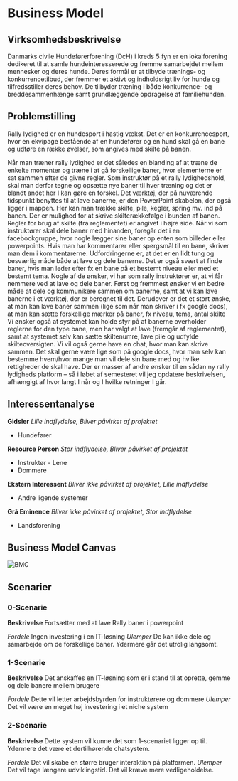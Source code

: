 # Business Model

## Virksomhedsbeskrivelse
Danmarks civile Hundeførerforening (DcH) i kreds 5 fyn er en lokalforening dedikeret til at samle hundeinteresserede og fremme samarbejdet mellem mennesker og deres hunde. Deres formål er at tilbyde trænings- og konkurrencetilbud, der fremmer et aktivt og indholdsrigt liv for hunde og tilfredsstiller deres behov. De tilbyder træning i både konkurrence- og breddesammenhænge samt grundlæggende opdragelse af familiehunden.


## Problemstilling
Rally lydighed er en hundesport i hastig vækst. Det er en konkurrencesport, hvor en ekvipage bestående af en hundefører og en hund skal gå en bane og udføre en række øvelser, som angives med skilte på banen.

Når man træner rally lydighed er det således en blanding af at træne de enkelte momenter og træne i at gå forskellige baner, hvor elementerne er sat sammen efter de givne regler.
Som instruktør på et rally lydighedshold, skal man derfor tegne og opsætte nye baner til hver træning og det er blandt andet her I kan gøre en forskel.
Det værktøj, der på nuværende tidspunkt benyttes til at lave banerne, er den PowerPoint skabelon, der også ligger i mappen. Her kan man trække skilte, pile, kegler, spring mv. ind på banen. Der er mulighed for at skrive skilterækkefølge i bunden af banen. Regler for brug af skilte (fra reglementet) er angivet i højre side.
Når vi som instruktører skal dele baner med hinanden, foregår det i en facebookgruppe, hvor nogle lægger sine baner op enten som billeder eller powerpoints. Hvis man har kommentarer eller spørgsmål til en bane, skriver man dem i kommentarerne.
Udfordringerne er, at det er en lidt tung og besværlig måde både at lave og dele banerne. Det er også svært at finde baner, hvis man leder efter fx en bane på et bestemt niveau eller med et bestemt tema.
Nogle af de ønsker, vi har som rally instruktører er, at vi får nemmere ved at lave og dele baner.
Først og fremmest ønsker vi en bedre måde at dele og kommunikere sammen om banerne, samt at vi kan lave banerne i et værktøj, der er beregnet til det.
Derudover er det et stort ønske, at man kan lave baner sammen (lige som når man skriver i fx google docs), at man kan sætte forskellige mærker på baner, fx niveau, tema, antal skilte
Vi ønsker også at systemet kan holde styr på at banerne overholder reglerne for den type bane, men har valgt at lave (fremgår af reglementet), samt at systemet selv kan sætte skiltenumre, lave pile og udfylde skilteoversigten.
Vi vil også gerne have en chat, hvor man kan skrive sammen.
Det skal gerne være lige som på google docs, hvor man selv kan bestemme hvem/hvor mange man vil dele sin bane med og hvilke rettigheder de skal have.
Der er masser af andre ønsker til en sådan ny rally lydigheds platform – så i løbet af semesteret vil jeg opdatere beskrivelsen, afhængigt af hvor langt I når og I hvilke retninger I går.

## Interessentanalyse
**Gidsler**
*Lille indflydelse, Bliver påvirket af projektet*

* Hundefører 

**Resource Person**
*Stor indflydelse, Bliver påvirket af projektet*

* Instruktør - Lene
* Dommere

**Ekstern Interessent**
*Bliver ikke påvirket af projektet, Lille indflydelse*

* Andre ligende systemer

**Grå Eminence**
*Bliver ikke påvirket af projektet, Stor indflydelse*

* Landsforening

## Business Model Canvas
![BMC](image.png)
## Scenarier
### 0-Scenarie
**Beskrivelse**
Fortsætter med at lave Rally baner i powerpoint

*Fordele* 
Ingen investering i en IT-løsning
*Ulemper*
De kan ikke dele og samarbejde om de forskellige baner. Ydermere går det utrolig langsomt.

### 1-Scenarie
**Beskrivelse**
Det anskaffes en IT-løsning som er i stand til at oprette, gemme og dele banere mellem brugere

*Fordele*
Dette vil letter arbejdsbyrden for instruktørere og dommere
*Ulemper*
Det vil være en meget høj investering i et niche system

### 2-Scenarie
**Beskrivelse**
Dette system vil kunne det som 1-scenariet ligger op til. Ydermere det være et dertilhørende chatsystem.

*Fordele*
Det vil skabe en større bruger interaktion på platformen.
*Ulemper*
Det vil tage længere udviklingstid. Det vil kræve mere vedligeholdelse.